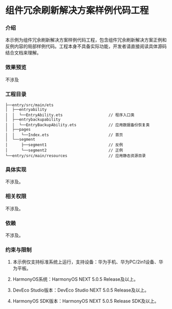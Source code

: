 # 组件冗余刷新解决方案样例代码工程

### 介绍

本示例为组件冗余刷新解决方案样例代码工程，包含组件冗余刷新解决方案正例和反例内容的局部样例代码。工程本身不具备实际功能，开发者请直接阅读具体源码结合文档来理解。


### 效果预览

不涉及

### 工程目录
```
├──entry/src/main/ets
│  ├──entryability
│  │  └──EntryAbility.ets                    // 程序入口类
│  ├──entrybackupability
│  │  └──EntryBackupAbility.ets              // 应用数据备份恢复类
│  ├──pages
│  │   └──Index.ets                          // 首页
│  └──segment
│      ├──segment1                           // 反例
│      └──segment2                           // 正例
└──entry/src/main/resources                  // 应用静态资源目录
```

### 具体实现

不涉及。

### 相关权限

不涉及。

### 依赖

不涉及。

###  约束与限制

1. 本示例仅支持标准系统上运行，支持设备：华为手机、华为PC/2in1设备、华为平板。

2. HarmonyOS系统：HarmonyOS NEXT 5.0.5 Release及以上。

3. DevEco Studio版本：DevEco Studio NEXT 5.0.5 Release及以上。

4. HarmonyOS SDK版本：HarmonyOS NEXT 5.0.5 Release SDK及以上。